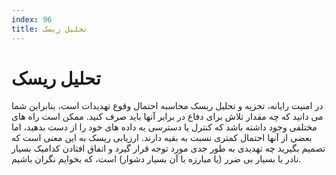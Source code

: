 ```yaml
---
index: 96
title: تحلیل ریسک
---
```

# تحلیل ریسک

در امنیت رایانه، تجزیه و تحلیل ریسک محاسبه احتمال وقوع تهدیدات است، بنابراین شما می دانید که چه مقدار تلاش برای دفاع در برابر آنها باید صرف کنید. ممکن است راه های مختلفی وجود داشته باشد که کنترل یا دسترسی به داده های خود را از دست بدهید، اما بعضی از آنها احتمال کمتری نسبت به بقیه دارند. ارزیابی ریسک به این معنی است که تصمیم بگیرید چه تهدیدی به طور جدی مورد توجه قرار گیرد و اتفاق افتادن کدامیک بسیار نادر یا بسیار بی ضرر (یا مبارزه با آن بسیار دشوار) است، که بخوایم نگران باشیم.